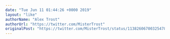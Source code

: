 ```yaml
---
date: "Tue Jun 11 01:44:26 +0000 2019"
layout: "like"
authorName: "Alex Trost"
authorUrl: "https://twitter.com/MisterTrost"
originalPost: "https://twitter.com/MisterTrost/status/1138260670032547845"
---
```

